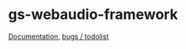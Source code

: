 # gs-webaudio-framework

[Documentation](https://github.com/GridSound/gs-webaudio-framework/wiki),
[bugs / todolist](https://trello.com/b/iUWkHclc)
